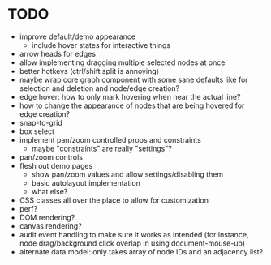 # TODO

- improve default/demo appearance
  - include hover states for interactive things
- arrow heads for edges
- allow implementing dragging multiple selected nodes at once
- better hotkeys (ctrl/shift split is annoying)
- maybe wrap core graph component with some sane defaults like for selection and deletion and node/edge creation?
- edge hover: how to only mark hovering when near the actual line?
- how to change the appearance of nodes that are being hovered for edge creation?
- snap-to-grid
- box select
- implement pan/zoom controlled props and constraints
  - maybe "constraints" are really "settings"?
- pan/zoom controls
- flesh out demo pages
  - show pan/zoom values and allow settings/disabling them
  - basic autolayout implementation
  - what else?
- CSS classes all over the place to allow for customization
- perf?
- DOM rendering?
- canvas rendering?
- audit event handling to make sure it works as intended (for instance, node drag/background click overlap in using document-mouse-up)
- alternate data model: only takes array of node IDs and an adjacency list?
